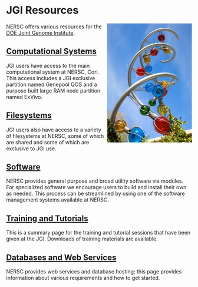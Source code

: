 # JGI Resources

<img style="float: right;" alt="Genepool logo"
src="../../img/Genepool-logo.jpg"> 

NERSC offers various resources for the
[DOE Joint Genome Institute](https://jgi.doe.gov/).

## [Computational Systems](systems.md)

JGI users have access to the main computational system at NERSC, Cori.
This access includes a JGI exclusive partition named Genepool QOS and
a purpose built large RAM node partition named ExVivo.

## [Filesystems](filesystems.md)

JGI users also have access to a variety of filesystems at NERSC, some of which
are shared and some of which are exclusive to JGI use.

## [Software](software.md)

NERSC provides general purpose and broad utility software via modules.
For specialized software we encourage users to build and install
their own as needed. This process can be streamlined by using one
of the software management systems available at NERSC.

## [Training and Tutorials](training.md)

This is a summary page for the training and tutorial sessions that have been
given at the JGI. Downloads of training materials are available.

## [Databases and Web Services](services.md)

NERSC provides web services and database hosting; this page provides
information about various requirements and how to get started.
